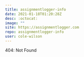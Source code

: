 ```yaml
---
title: assignmentlogger-info
date: 2021-01-18T01:20:28Z
desc: :octocat:
image: ""
site: https://assignmentlogger.com
repo: assignmentlogger-info
user: cole-wilson
---
```

404: Not Found
